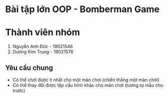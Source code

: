 # Bài tập lớn OOP - Bomberman Game
# Thành viên nhóm
1. Nguyễn Anh Đức - 19021546
2. Dương Kim Trung - 19021576


## Yêu cầu chung
- Có thể chơi được ít nhất cho một màn chơi (chiến thắng một màn chơi)
- Có thể thay đổi được tệp cấu hình khác cho màn chơi (tương tự mẫu cho trước)

